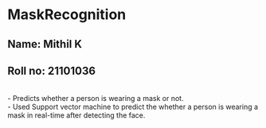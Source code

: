 # MaskRecognition


## Name: Mithil K
## Roll no: 21101036
</br>
-	Predicts whether a person is wearing a mask or not.
</br>
-	Used Support vector machine to predict the whether a person is wearing a mask in real-time after detecting the face.
